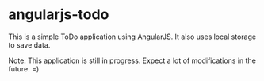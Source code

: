 angularjs-todo
==============
This is a simple ToDo application using AngularJS.
It also uses local storage to save data.

Note: This application is still in progress.
Expect a lot of modifications in the future. =)
